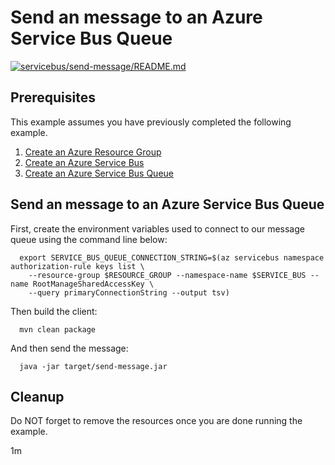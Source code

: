 
# Send an message to an Azure Service Bus Queue

[![servicebus/send-message/README.md](https://github.com/Azure-Samples/java-on-azure-examples/actions/workflows/servicebus_send-message_README_md.yml/badge.svg)](https://github.com/Azure-Samples/java-on-azure-examples/actions/workflows/servicebus_send-message_README_md.yml)

## Prerequisites

This example assumes you have previously completed the following example.

1. [Create an Azure Resource Group](../../../general/group/create/)
1. [Create an Azure Service Bus](../create/)
1. [Create an Azure Service Bus Queue](../create-queue/)

## Send an message to an Azure Service Bus Queue

<!-- workflow.cron(0 6 * * 1) -->
<!-- workflow.include(../create-queue/README.md) -->

First, create the environment variables used to connect to our message queue
using the command line below:


```shell
  export SERVICE_BUS_QUEUE_CONNECTION_STRING=$(az servicebus namespace authorization-rule keys list \
    --resource-group $RESOURCE_GROUP --namespace-name $SERVICE_BUS --name RootManageSharedAccessKey \
    --query primaryConnectionString --output tsv)
```

<!-- workflow.run()
cd servicebus/send-message
-->

Then build the client:

```shell
  mvn clean package
```

And then send the message:

```shell
  java -jar target/send-message.jar
```

<!-- workflow.run()
cd ../..
-->

<!-- workflow.directOnly() 
export RESULT=$(az servicebus queue show --resource-group $RESOURCE_GROUP --namespace $SERVICE_BUS --name $SERVICE_BUS_QUEUE --query countDetails.activeMessageCount --output tsv)
az group delete --name $RESOURCE_GROUP --yes || true
if [[ "$RESULT" != 1 ]]; then
  exit 1
fi
  -->

## Cleanup

Do NOT forget to remove the resources once you are done running the example.

1m
